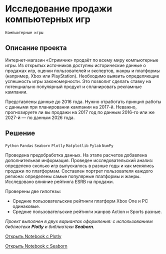 # Исследование продажи компьютерных игр

`Компьютерные игры`

## Описание проекта

Интернет-магазин «Стримчик» продаёт по всему миру компьютерные игры. Из открытых источников доступны исторические данные о продажах игр, оценки пользователей и экспертов, жанры и платформы (например, Xbox или PlayStation). Необходимо выявить определяющие успешность игры закономерности. Это позволит сделать ставку на потенциально популярный продукт и спланировать рекламные кампании.

Представлены данные до 2016 года. Нужно отработать принцип работы с данными при планировании кампании на 2017-й. Неважно, прогнозируете ли вы продажи на 2017 год по данным 2016-го или же 2027-й — по данным 2026 года.

## Решение

`Python` `Pandas` `Seaborn` `Plotly` `Matplotlib` `Pylab` `NumPy`

Проведена предобработка данных. На этапе расчетов добавлена дополнительная информация. Проведен исследовательский анализ: определено сколько игр выпускалось в разные годы и как менялись продажи по платформам. Составлен портрет пользователя каждого региона: определены самые популярные платформы и жанры. Исследовано влияние рейтинга ESRB на продажи.

Проверены две гипотезы:
- Средние пользовательские рейтинги платформ Xbox One и PC одинаковые.
- Средние пользовательские рейтинги жанров Action и Sports разные.

*Проект выполнен в двух вариантах оформления: с использованием библиотеки **Plotly** и библиотеки **Seaborn**.*

[Открыть Notebook с Plotly](https://github.com/Kri5PO/Projects/blob/main/05_Исследование_продажи_компьютерных_игр/games_plotly.ipynb)

[Открыть Notebook с Seaborn](https://github.com/Kri5PO/Projects/blob/main/05_Исследование_продажи_компьютерных_игр/games_seaborn.ipynb)


```python

```
